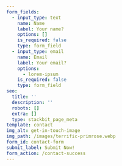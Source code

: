```yaml
---
form_fields:
  - input_type: text
    name: Name
    label: Your name?
    options: []
    is_required: false
    type: form_field
  - input_type: email
    name: Email
    label: Your email?
    options:
      - lorem-ipsum
    is_required: false
    type: form_field
seo:
  title: ''
  description: ''
  robots: []
  extra: []
  type: stackbit_page_meta
template: contact
img_alt: get-in-touch-image
img_path: /images/terrific-primrose.webp
form_id: contact-form
submit_label: Submit Now!
form_action: /contact-success
---
```

